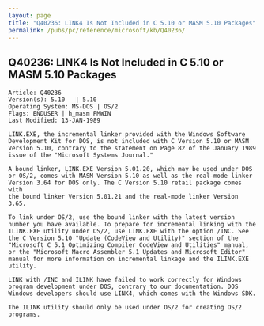 ```yaml
---
layout: page
title: "Q40236: LINK4 Is Not Included in C 5.10 or MASM 5.10 Packages"
permalink: /pubs/pc/reference/microsoft/kb/Q40236/
---
```


## Q40236: LINK4 Is Not Included in C 5.10 or MASM 5.10 Packages

	Article: Q40236
	Version(s): 5.10   | 5.10
	Operating System: MS-DOS | OS/2
	Flags: ENDUSER | h_masm PMWIN
	Last Modified: 13-JAN-1989
	
	LINK.EXE, the incremental linker provided with the Windows Software
	Development Kit for DOS, is not included with C Version 5.10 or MASM
	Version 5.10, contrary to the statement on Page 82 of the January 1989
	issue of the "Microsoft Systems Journal."
	
	A bound linker, LINK.EXE Version 5.01.20, which may be used under DOS
	or OS/2, comes with MASM Version 5.10 as well as the real-mode linker
	Version 3.64 for DOS only. The C Version 5.10 retail package comes with
	the bound linker Version 5.01.21 and the real-mode linker Version
	3.65.
	
	To link under OS/2, use the bound linker with the latest version
	number you have available. To prepare for incremental linking with the
	ILINK.EXE utility under OS/2, use LINK.EXE with the option /INC. See
	the C Version 5.10 "Update (CodeView and Utility)" section of the
	"Microsoft C 5.1 Optimizing Compiler CodeView and Utilities" manual,
	or the "Microsoft Macro Assembler 5.1 Updates and Microsoft Editor"
	manual for more information on incremental linkage and the ILINK.EXE
	utility.
	
	LINK with /INC and ILINK have failed to work correctly for Windows
	program development under DOS, contrary to our documentation. DOS
	Windows developers should use LINK4, which comes with the Windows SDK.
	
	The ILINK utility should only be used under OS/2 for creating OS/2
	programs.
